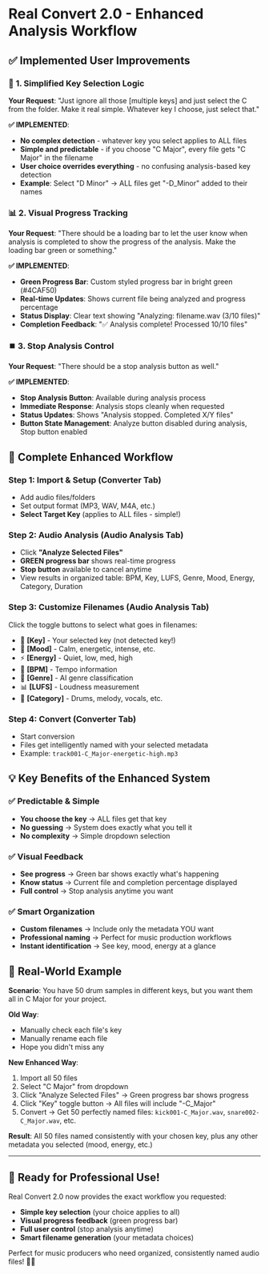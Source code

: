 # Real Convert 2.0 - Enhanced Analysis Workflow

## ✅ **Implemented User Improvements**

### 🎯 **1. Simplified Key Selection Logic**
**Your Request**: "Just ignore all those [multiple keys] and just select the C from the folder. Make it real simple. Whatever key I choose, just select that."

**✅ IMPLEMENTED**:
- **No complex detection** - whatever key you select applies to ALL files
- **Simple and predictable** - if you choose "C Major", every file gets "C Major" in the filename
- **User choice overrides everything** - no confusing analysis-based key detection
- **Example**: Select "D Minor" → ALL files get "-D_Minor" added to their names

### 📊 **2. Visual Progress Tracking**
**Your Request**: "There should be a loading bar to let the user know when analysis is completed to show the progress of the analysis. Make the loading bar green or something."

**✅ IMPLEMENTED**:
- **Green Progress Bar**: Custom styled progress bar in bright green (#4CAF50)
- **Real-time Updates**: Shows current file being analyzed and progress percentage
- **Status Display**: Clear text showing "Analyzing: filename.wav (3/10 files)"
- **Completion Feedback**: "✅ Analysis complete! Processed 10/10 files"

### ⏹️ **3. Stop Analysis Control**
**Your Request**: "There should be a stop analysis button as well."

**✅ IMPLEMENTED**:
- **Stop Analysis Button**: Available during analysis process
- **Immediate Response**: Analysis stops cleanly when requested
- **Status Updates**: Shows "Analysis stopped. Completed X/Y files"
- **Button State Management**: Analyze button disabled during analysis, Stop button enabled

## 🎵 **Complete Enhanced Workflow**

### **Step 1: Import & Setup** (Converter Tab)
- Add audio files/folders
- Set output format (MP3, WAV, M4A, etc.)
- **Select Target Key** (applies to ALL files - simple!)

### **Step 2: Audio Analysis** (Audio Analysis Tab)
- Click **"Analyze Selected Files"** 
- **GREEN progress bar** shows real-time progress
- **Stop button** available to cancel anytime
- View results in organized table: BPM, Key, LUFS, Genre, Mood, Energy, Category, Duration

### **Step 3: Customize Filenames** (Audio Analysis Tab)
Click the toggle buttons to select what goes in filenames:
- 🎹 **[Key]** - Your selected key (not detected key!)
- 🎵 **[Mood]** - Calm, energetic, intense, etc.
- ⚡ **[Energy]** - Quiet, low, med, high
- 🥁 **[BPM]** - Tempo information
- 🎼 **[Genre]** - AI genre classification
- 📊 **[LUFS]** - Loudness measurement
- 📁 **[Category]** - Drums, melody, vocals, etc.

### **Step 4: Convert** (Converter Tab)
- Start conversion
- Files get intelligently named with your selected metadata
- Example: `track001-C_Major-energetic-high.mp3`

## 💡 **Key Benefits of the Enhanced System**

### ✅ **Predictable & Simple**
- **You choose the key** → ALL files get that key
- **No guessing** → System does exactly what you tell it
- **No complexity** → Simple dropdown selection

### ✅ **Visual Feedback**
- **See progress** → Green bar shows exactly what's happening
- **Know status** → Current file and completion percentage displayed
- **Full control** → Stop analysis anytime you want

### ✅ **Smart Organization**
- **Custom filenames** → Include only the metadata YOU want
- **Professional naming** → Perfect for music production workflows
- **Instant identification** → See key, mood, energy at a glance

## 🚀 **Real-World Example**

**Scenario**: You have 50 drum samples in different keys, but you want them all in C Major for your project.

**Old Way**: 
- Manually check each file's key
- Manually rename each file
- Hope you didn't miss any

**New Enhanced Way**:
1. Import all 50 files
2. Select "C Major" from dropdown
3. Click "Analyze Selected Files" → Green progress bar shows progress
4. Click "Key" toggle button → All files will include "-C_Major"
5. Convert → Get 50 perfectly named files: `kick001-C_Major.wav`, `snare002-C_Major.wav`, etc.

**Result**: All 50 files named consistently with your chosen key, plus any other metadata you selected (mood, energy, etc.)

---

## 🎉 **Ready for Professional Use!**

Real Convert 2.0 now provides the exact workflow you requested:
- **Simple key selection** (your choice applies to all)
- **Visual progress feedback** (green progress bar)
- **Full user control** (stop analysis anytime)
- **Smart filename generation** (your metadata choices)

Perfect for music producers who need organized, consistently named audio files! 🎵✨